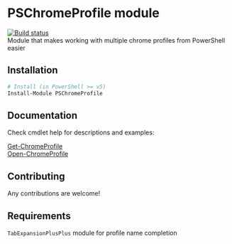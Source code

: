 # PSChromeProfile module
[![Build status](https://ci.appveyor.com/api/projects/status/wvb64cxxw81yp46w?svg=true)](https://ci.appveyor.com/project/gordonbondon/pschromeprofile)  
Module that makes working with multiple chrome profiles from PowerShell easier

## Installation
```powershell
# Install (in PowerShell >= v5)
Install-Module PSChromeProfile
```

## Documentation

Check cmdlet help for descriptions and examples:

[Get-ChromeProfile](Docs/Get-ChromeProfile.md)  
[Open-ChromeProfile](Docs/Open-ChromeProfile.md)  
## Contributing

Any contributions are welcome!

## Requirements

`TabExpansionPlusPlus` module for profile name completion  

